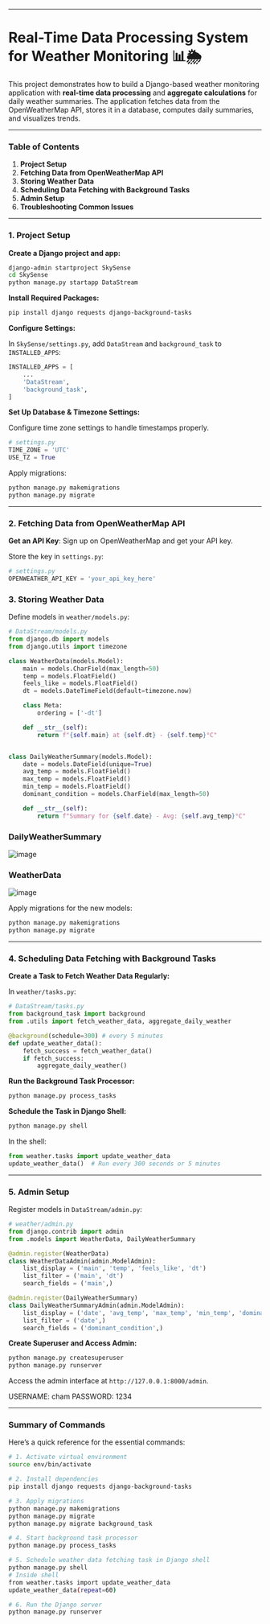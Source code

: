 
---

# Real-Time Data Processing System for Weather Monitoring 📊🌦️

This project demonstrates how to build a Django-based weather monitoring application with **real-time data processing** and **aggregate calculations** for daily weather summaries. The application fetches data from the OpenWeatherMap API, stores it in a database, computes daily summaries, and visualizes trends.

---

### Table of Contents

1. **Project Setup**
2. **Fetching Data from OpenWeatherMap API**
3. **Storing Weather Data**
4. **Scheduling Data Fetching with Background Tasks**
5. **Admin Setup**
6. **Troubleshooting Common Issues**

---

### 1. Project Setup

**Create a Django project and app:**

```bash
django-admin startproject SkySense
cd SkySense
python manage.py startapp DataStream
```

**Install Required Packages:**

```bash
pip install django requests django-background-tasks
```

**Configure Settings:**

In `SkySense/settings.py`, add `DataStream` and `background_task` to `INSTALLED_APPS`:

```python
INSTALLED_APPS = [
    ...
    'DataStream',
    'background_task',
]
```

**Set Up Database & Timezone Settings:**

Configure time zone settings to handle timestamps properly.

```python
# settings.py
TIME_ZONE = 'UTC'
USE_TZ = True
```

Apply migrations:

```bash
python manage.py makemigrations
python manage.py migrate
```

---

### 2. Fetching Data from OpenWeatherMap API

**Get an API Key**: Sign up on OpenWeatherMap and get your API key.

Store the key in `settings.py`:

```python
# settings.py
OPENWEATHER_API_KEY = 'your_api_key_here'
```



### 3. Storing Weather Data

Define models in `weather/models.py`:

```python
# DataStream/models.py
from django.db import models
from django.utils import timezone

class WeatherData(models.Model):
    main = models.CharField(max_length=50)
    temp = models.FloatField()
    feels_like = models.FloatField()
    dt = models.DateTimeField(default=timezone.now)

    class Meta:
        ordering = ['-dt']

    def __str__(self):
        return f"{self.main} at {self.dt} - {self.temp}°C"


class DailyWeatherSummary(models.Model):
    date = models.DateField(unique=True)
    avg_temp = models.FloatField()
    max_temp = models.FloatField()
    min_temp = models.FloatField()
    dominant_condition = models.CharField(max_length=50)

    def __str__(self):
        return f"Summary for {self.date} - Avg: {self.avg_temp}°C"
```
### DailyWeatherSummary
![image](https://github.com/user-attachments/assets/ffe527ad-e885-4897-ae8b-044c9a4a0876)
### WeatherData
![image](https://github.com/user-attachments/assets/78a9a39d-fa2e-4948-a19a-bace4df00b3f)

Apply migrations for the new models:

```bash
python manage.py makemigrations
python manage.py migrate
```

---





### 4. Scheduling Data Fetching with Background Tasks

**Create a Task to Fetch Weather Data Regularly:**

In `weather/tasks.py`:

```python
# DataStream/tasks.py
from background_task import background
from .utils import fetch_weather_data, aggregate_daily_weather

@background(schedule=300) # every 5 minutes
def update_weather_data():
    fetch_success = fetch_weather_data()
    if fetch_success:
        aggregate_daily_weather()
```

**Run the Background Task Processor:**

```bash
python manage.py process_tasks
```

**Schedule the Task in Django Shell:**

```bash
python manage.py shell
```

In the shell:

```python
from weather.tasks import update_weather_data
update_weather_data()  # Run every 300 seconds or 5 minutes
```

---

### 5. Admin Setup

Register models in `DataStream/admin.py`:

```python
# weather/admin.py
from django.contrib import admin
from .models import WeatherData, DailyWeatherSummary

@admin.register(WeatherData)
class WeatherDataAdmin(admin.ModelAdmin):
    list_display = ('main', 'temp', 'feels_like', 'dt')
    list_filter = ('main', 'dt')
    search_fields = ('main',)

@admin.register(DailyWeatherSummary)
class DailyWeatherSummaryAdmin(admin.ModelAdmin):
    list_display = ('date', 'avg_temp', 'max_temp', 'min_temp', 'dominant_condition')
    list_filter = ('date',)
    search_fields = ('dominant_condition',)
```

**Create Superuser and Access Admin:**

```bash
python manage.py createsuperuser
python manage.py runserver
```

Access the admin interface at `http://127.0.0.1:8000/admin`.

USERNAME: cham
PASSWORD: 1234



---

### Summary of Commands

Here’s a quick reference for the essential commands:

```bash
# 1. Activate virtual environment
source env/bin/activate

# 2. Install dependencies
pip install django requests django-background-tasks

# 3. Apply migrations
python manage.py makemigrations
python manage.py migrate
python manage.py migrate background_task

# 4. Start background task processor
python manage.py process_tasks

# 5. Schedule weather data fetching task in Django shell
python manage.py shell
# Inside shell
from weather.tasks import update_weather_data
update_weather_data(repeat=60)

# 6. Run the Django server
python manage.py runserver
```

